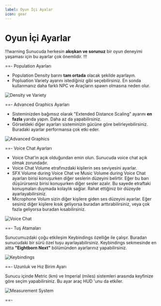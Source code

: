 ```yaml
---
label: Oyun İçi Ayalar
icon: gear
---
```


# Oyun İçi Ayarlar

!!!warning
Sunucuda herkesin **akışkan ve sorunuz** bir oyun deneyimi yaşaması için bu ayarlar çok önemlidir.
!!!

==- Population Ayarları

- Population Density barını **tam ortada** olacak şekilde ayarlayın.
- Popluation Variety ayarını istediğiniz gibi seçebilirsiniz. En sonda kullanmanız daha farklı NPC ve Araçların spawn olmasına neden olur.

![Density ve Variety](https://cdn.eightbornv.com/2025/05/11/18-56-38_3087686566.jpg)

==- Advanced Graphics Ayarları

- Sisteminizden bağımsız olarak "Extended Distance Scaling" ayarını **en fazla** yarıda yapın. Daha az da yapabilirsiniz.
- Görseldeki diğer ayarları sisteminizin gücüne göre belirleyebilirsiniz. Buradaki ayarlar performansa çok etki eder.

![Advanced Graphics](https://cdn.eightbornv.com/2025/05/11/19-04-54_5805908771.jpg)

==- Voice Chat Ayarları

- Voice Chat'in açık olduğundan emin olun. Sunucuda voice chat açık olmak zorundadır.
- Voice Chat Volume etrafınızdaki kişilerin ses seviyesini ayarlar.
- SFX Volume during Voice Chat ve Music Volume during Voice Chat ayarları birisi konuşurken diğer seslerin düzeyini belirtir. Eğer bu barı düşürürseniz birisi konuşurken diğer sesler azalır. Bu sayede etraftaki konuşmaları duymada kolaylık sağlar. Rahat ettiğiniz bir düzeyde ayarlayabilirsiniz.
- Microphone Volum sizin diğer kişilere giden ses düzeyini ayarlar. Eğer sesiniz diğer kişilere kısık geliyorsa buradan arttırabilirsiniz, veya çok fazla geliyorsa buradan kısabilirsiniz.

![Voice Chat](https://cdn.eightbornv.com/2025/05/11/19-08-12_8521424107.jpg)

==- Tuş Atamaları

Sunucumuzdaki çoğu etkileşim Keybindings özelliğe ile çalışır. Buradan sunucudaki bir sürü özel tuşu ayarlayabilirsiniz. Keybindings sekmesinde en altta **"Eightborn Next"** bölümünden ayarlarınız yapabilirsiniz.

![Keybindings](https://cdn.eightbornv.com/2025/05/11/19-12-42_7753889052.jpg)

==- Uzunluk ve Hız Birim Ayarı

Sunucu içinde Metric (km) ve Imperial (miles) sistemleri arasında keyfinize göre seçim yapabilirsiniz. Bu ayar araç HUD 'unu da etkiler.

![Measurement System](https://cdn.eightbornv.com/2025/05/11/19-15-43_1257576216.jpg)

==-
